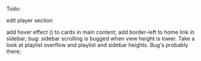 Todo:

edit player section

add hover effect (<i class="fa-regular fa-circle-play"></i>) to cards in main content;
add border-left to home link in sidebar;
bug: sidebar scrolling is bugged when view height is lower. Take a look at playlist overflow and playlist and sidebar heights. Bug's probably there;